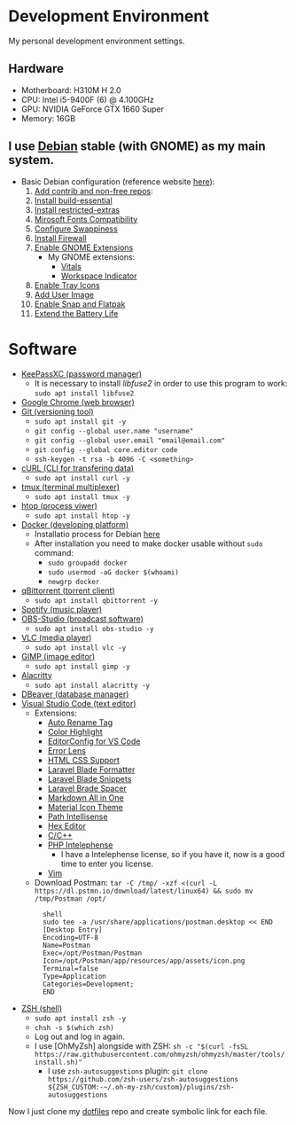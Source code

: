 # Development Environment

<p>My personal development environment settings.</p>

## Hardware

- Motherboard: H310M H 2.0
- CPU: Intel i5-9400F (6) @ 4.100GHz
- GPU: NVIDIA GeForce GTX 1660 Super
- Memory: 16GB

## I use [Debian](https://www.debian.org/index.pt.html) stable (with GNOME) as my main system.
- Basic Debian configuration (reference website [here](https://averagelinuxuser.com/debian-11-after-install/)):
  1. [Add contrib and non-free repos](https://averagelinuxuser.com/debian-11-after-install/#2-add-contrib-and-non-free-repos):
  2. [Install build-essential](https://averagelinuxuser.com/debian-11-after-install/#5-install-build-essential)
  3. [Install restricted-extras](https://averagelinuxuser.com/debian-11-after-install/#6-install-restricted-extras)
  4. [Mirosoft Fonts Compatibility](https://averagelinuxuser.com/debian-11-after-install/#7-microsoft-fonts-compatibility)
  5. [Configure Swappiness](https://averagelinuxuser.com/debian-11-after-install/#8-configure-swappiness)
  6. [Install Firewall](https://averagelinuxuser.com/debian-11-after-install/#10-install-firewall)
  7. [Enable GNOME Extensions](https://averagelinuxuser.com/debian-11-after-install/#12-enable-gnome-extensions)
     - My GNOME extensions:
       - [Vitals](https://extensions.gnome.org/extension/1460/vitals/)
       - [Workspace Indicator](https://extensions.gnome.org/extension/21/workspace-indicator/)
  8. [Enable Tray Icons](https://averagelinuxuser.com/debian-11-after-install/#13-enable-tray-icons)
  9. [Add User Image](https://averagelinuxuser.com/debian-11-after-install/#15-add-user-image)
  10. [Enable Snap and Flatpak](https://averagelinuxuser.com/debian-11-after-install/#19-enable-snap-and-flatpak)
  11. [Extend the Battery Life](https://averagelinuxuser.com/debian-11-after-install/#20-extend-the-battery-life)

# Software
- [KeePassXC (password manager)](https://keepassxc.org/)
  - It is necessary to install *libfuse2* in order to use this program to work: `sudo apt install libfuse2`
- [Google Chrome (web browser)](https://www.google.com/intl/pt-BR/chrome/)
- [Git (versioning tool)](https://git-scm.com/)
  - `sudo apt install git -y`
  - `git config --global user.name "username"`
  - `git config --global user.email "email@email.com"`
  - `git config --global core.editor code`
  - `ssh-keygen -t rsa -b 4096 -C <something>`
- [cURL (CLI for transfering data)](https://curl.se/)
  - `sudo apt install curl -y`
- [tmux (terminal multiplexer)](https://github.com/tmux/tmux/wiki)
  - `sudo apt install tmux -y`
- [htop (process viwer)](https://github.com/htop-dev/htop)
  - `sudo apt install htop -y`
- [Docker (developing platform)](https://www.docker.com/)
  - Installatio process for Debian [here](https://docs.docker.com/engine/install/debian/)
  - After installation you need to make docker usable without `sudo` command:
    - `sudo groupadd docker`
    - `sudo usermod -aG docker $(whoami)`
    - `newgrp docker`
- [qBittorrent (torrent client)](https://www.qbittorrent.org/download)
  - `sudo apt install qbittorrent -y`
- [Spotify (music player)](https://www.spotify.com/br-en/download/linux/)
- [OBS-Studio (broadcast software)](https://obsproject.com/pt-br/download)
  - `sudo apt install obs-studio -y`
- [VLC (media player)](https://www.videolan.org/vlc/index.pt_BR.html)
  - `sudo apt install vlc -y`
- [GIMP (image editor)](https://www.gimp.org/)
  - `sudo apt install gimp -y`
- [Alacritty](https://alacritty.org/)
  - `sudo apt install alacritty -y`
- [DBeaver (database manager)](https://dbeaver.io/download/)
- [Visual Studio Code (text editor)](https://code.visualstudio.com/)
  - Extensions:
    - [Auto Rename Tag](https://marketplace.visualstudio.com/items?itemName=formulahendry.auto-rename-tag)
    - [Color Highlight](https://marketplace.visualstudio.com/items?itemName=naumovs.color-highlight)
    - [EditorConfig for VS Code](https://marketplace.visualstudio.com/items?itemName=EditorConfig.EditorConfig)
    - [Error Lens](https://marketplace.visualstudio.com/items?itemName=usernamehw.errorlens)
    - [HTML CSS Support](https://marketplace.visualstudio.com/items?itemName=ecmel.vscode-html-css)
    - [Laravel Blade Formatter](https://marketplace.visualstudio.com/items?itemName=shufo.vscode-blade-formatter)
    - [Laravel Blade Snippets](https://marketplace.visualstudio.com/items?itemName=onecentlin.laravel-blade)
    - [Laravel Brade Spacer](https://marketplace.visualstudio.com/items?itemName=austenc.laravel-blade-spacer)
    - [Markdown All in One](https://marketplace.visualstudio.com/items?itemName=yzhang.markdown-all-in-one)
    - [Material Icon Theme](https://marketplace.visualstudio.com/items?itemName=PKief.material-icon-theme)
    - [Path Intellisense](https://marketplace.visualstudio.com/items?itemName=christian-kohler.path-intellisense)
    - [Hex Editor](https://marketplace.visualstudio.com/items?itemName=ms-vscode.hexeditor)
    - [C/C++](https://marketplace.visualstudio.com/items?itemName=ms-vscode.cpptools)
    - [PHP Intelephense](https://marketplace.visualstudio.com/items?itemName=bmewburn.vscode-intelephense-client)
      - I have a Intelephense license, so if you have it, now is a good time to enter you license.
    - [Vim](https://marketplace.visualstudio.com/items?itemName=vscodevim.vim)
  - Download Postman: `tar -C /tmp/ -xzf <(curl -L https://dl.pstmn.io/download/latest/linux64) && sudo mv /tmp/Postman /opt/`
    ```
      shell
      sudo tee -a /usr/share/applications/postman.desktop << END
      [Desktop Entry]
      Encoding=UTF-8
      Name=Postman
      Exec=/opt/Postman/Postman
      Icon=/opt/Postman/app/resources/app/assets/icon.png
      Terminal=false
      Type=Application
      Categories=Development;
      END
    ```
- [ZSH (shell)](https://www.zsh.org/)
  - `sudo apt install zsh -y`
  - `chsh -s $(which zsh)`
  - Log out and log in again.
  - I use [OhMyZsh] alongside with ZSH: `sh -c "$(curl -fsSL https://raw.githubusercontent.com/ohmyzsh/ohmyzsh/master/tools/install.sh)"`
    - I use `zsh-autosuggestions` plugin: `git clone https://github.com/zsh-users/zsh-autosuggestions ${ZSH_CUSTOM:-~/.oh-my-zsh/custom}/plugins/zsh-autosuggestions`


<p>Now I just clone my <a href="https://github.com/castroitalo/dotfiles">dotfiles</a> repo and create symbolic link for each file.</p>
